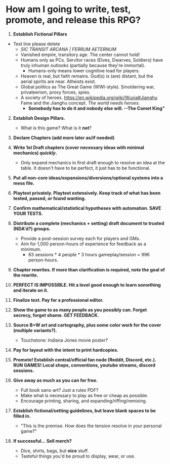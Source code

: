 # How am I going to write, test, promote, and release this RPG?

1. **Establish Fictional Pillars**
- Test line please delete
	- _SIC TRANSIT ARCANA | FERRUM AETERNUM_
	- Vanished empire, transitory age. The center cannot hold!
	- Humans only as PCs. Servitor races (Elves, Dwarves, Soldiers) have truly inhuman outlooks (partially because they're immortal).
		- Humans-only means lower cognitive load for players.
	- Heaven is real, but faith remains. God(s) is (are) distant, but the aerial spirits are near. Atheists exist.
	- Global politics as The Great Game (WWI-style). Smoldering war, privateerism, proxy forces, spies.
	- A society of heroes. https://en.wikipedia.org/wiki/Wuxia#Jianghu Fame and the Jianghu concept. *The world needs heroes.*
		- **Somebody has to do it and nobody else will. --The Comet King"**

2. **Establish Design Pillars.**
	- What is this game? What is it **not**?

3. **Declare Chapters (add more later as/if needed)**

4. **Write 1st Draft chapters (cover necessary ideas with minimal mechanics) _quickly_.**
	- Only expand mechanics in first draft enough to resolve an idea at the table. It doesn't have to be perfect, it just has to be functional.

5. **Put all non-core ideas/expansions/diversions/optional systems into a mess file.**

6. **Playtest privately. Playtest extensively. Keep track of what has been tested, passed, or found wanting.**

7. **Confirm mathematical/statistical hypotheses with automation. SAVE YOUR TESTS.**

8. **Distribute a complete (mechanics + setting) draft document to trusted (NDA'd?) groups.**
	- Provide a post-session survey each for players and GMs.
	- Aim for 1,000 person-hours of experience for feedback as a minimum.
		- 83 sessions * 4 people * 3 hours gameplay/session = 996 person-hours.

9. **Chapter rewrites. If more than clarification is required, note the goal of the rewrite.**

10. **PERFECT IS IMPOSSIBLE. Hit a level good enough to learn something and iterate on it.**

11. **Finalize text. Pay for a professional editor.**

12. **Show the game to as many people as you possibly can. Forget secrecy, forget shame. GET FEEDBACK.**

13. **Source B+W art and cartography, plus some color work for the cover (multiple variants?).**
	- Touchstone: Indiana Jones movie poster?

14. **Pay for layout with the intent to print hardcopies.**

15. **Promote! Establish central/official fan node (Reddit, Discord, etc.). RUN GAMES! Local shops, conventions, youtube streams, discord sessions.**

16. **Give away as much as you can for free.** 
	- Full book sans-art? Just a rules PDF? 
	- Make what is necessary to play as free or cheap as possible. 
	- Encourage printing, sharing, and expanding/riffing/remixing.

17. **Establish fictional/setting guidelines, but leave blank spaces to be filled in.**
	- "This is the premise. How does the tension resolve in your personal game?"

18. **If successful... Sell merch?**
	- Dice, shirts, bags, but **nice** stuff. 
	- Tasteful things you'd be proud to display, wear, or use.